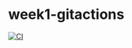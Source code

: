 # week1-gitactions
[![CI](https://github.com/22f3001715/week1-gitactions/actions/workflows/ci.yml/badge.svg)](https://github.com/22f3001715/week1-gitactions/actions/workflows/ci.yml)

